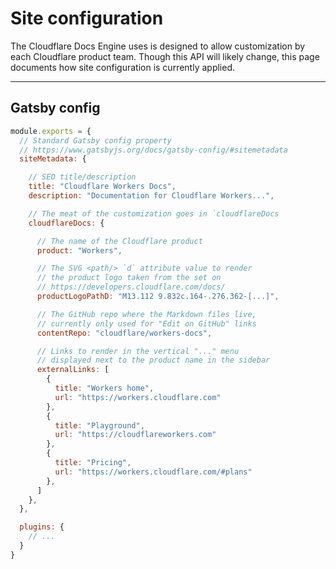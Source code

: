 # Site configuration

The Cloudflare Docs Engine uses is designed to allow customization by each Cloudflare product team. Though this API will likely change, this page documents how site configuration is currently applied.

--------------------------------

## Gatsby config

```js
module.exports = {
  // Standard Gatsby config property
  // https://www.gatsbyjs.org/docs/gatsby-config/#sitemetadata
  siteMetadata: {

    // SEO title/description
    title: "Cloudflare Workers Docs",
    description: "Documentation for Cloudflare Workers...",

    // The meat of the customization goes in `cloudflareDocs
    cloudflareDocs: {

      // The name of the Cloudflare product
      product: "Workers",

      // The SVG <path/> `d` attribute value to render
      // the product logo taken from the set on
      // https://developers.cloudflare.com/docs/
      productLogoPathD: "M13.112 9.832c.164-.276.362-[...]",

      // The GitHub repo where the Markdown files live,
      // currently only used for "Edit on GitHub" links
      contentRepo: "cloudflare/workers-docs",

      // Links to render in the vertical "..." menu
      // displayed next to the product name in the sidebar
      externalLinks: [
        {
          title: "Workers home",
          url: "https://workers.cloudflare.com"
        },
        {
          title: "Playground",
          url: "https://cloudflareworkers.com"
        },
        {
          title: "Pricing",
          url: "https://workers.cloudflare.com/#plans"
        },
      ]
    },
  },

  plugins: {
    // ...
  }
}
```
